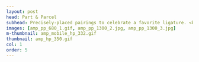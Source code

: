 ```yaml
---
layout: post
head: Part & Parcel
subhead: Precisely-placed pairings to celebrate a favorite ligature. <br><br> 2013  -  giclée print  -  26" x 28"
images: [amp_pp_680_1.gif, amp_pp_1300_2.jpg, amp_pp_1300_3.jpg]
m-thumbnail: amp_mobile_hp_332.gif
thumbnail: amp_hp_350.gif
col: 1
order: 5
---
```


